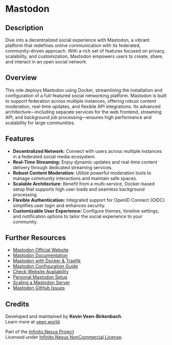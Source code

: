 # Mastodon

## Description

Dive into a decentralized social experience with Mastodon, a vibrant platform that redefines online communication with its federated, community-driven approach. With a rich set of features focused on privacy, scalability, and customization, Mastodon empowers users to create, share, and interact in an open social network.

## Overview

This role deploys Mastodon using Docker, streamlining the installation and configuration of a full-featured social networking platform. Mastodon is built to support federation across multiple instances, offering robust content moderation, real-time updates, and flexible API integrations. Its advanced architecture—including separate services for the web frontend, streaming API, and background job processing—ensures high performance and scalability for large communities.

## Features

- **Decentralized Network:** Connect with users across multiple instances in a federated social media ecosystem.
- **Real-Time Streaming:** Enjoy dynamic updates and real-time content delivery through dedicated streaming services.
- **Robust Content Moderation:** Utilize powerful moderation tools to manage community interactions and maintain safe spaces.
- **Scalable Architecture:** Benefit from a multi-service, Docker-based setup that supports high user loads and seamless background processing.
- **Flexible Authentication:** Integrated support for OpenID Connect (OIDC) simplifies user login and enhances security.
- **Customizable User Experience:** Configure themes, timeline settings, and notification options to tailor the social experience to your community.

## Further Resources

- [Mastodon Official Website](https://joinmastodon.org/)
- [Mastodon Documentation](https://docs.joinmastodon.org/)
- [Mastodon with Docker & Traefik](https://goneuland.de/mastodon-mit-web-app-und-traefik-installieren/)
- [Mastodon Configuration Guide](https://gist.github.com/TrillCyborg/84939cd4013ace9960031b803a0590c4)
- [Check Website Availability](https://www.2daygeek.com/linux-command-check-website-is-up-down-alive/)
- [Personal Mastodon Setup](https://vitobotta.com/2022/11/07/setting-up-a-personal-mastodon-instance/)
- [Scaling a Mastodon Server](https://www.digitalocean.com/community/tutorials/how-to-scale-your-mastodon-server)
- [Mastodon GitHub Issues](https://github.com/mastodon/mastodon/issues/7958)

## Credits

Developed and maintained by **Kevin Veen-Birkenbach**.  
Learn more at [veen.world](https://www.veen.world).

Part of the [Infinito.Nexus Project](https://s.infinito.nexus/code)  
Licensed under [Infinito.Nexus NonCommercial License](https://s.infinito.nexus/license).


